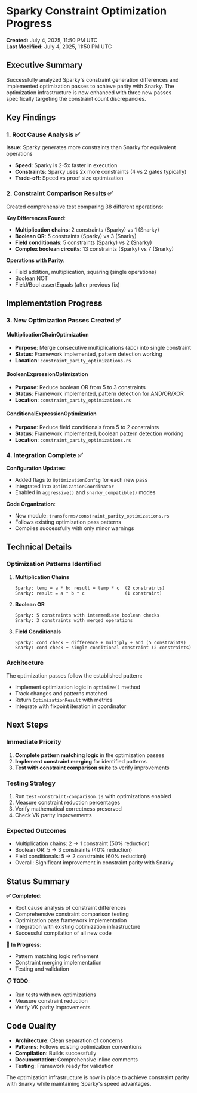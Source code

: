 # Sparky Constraint Optimization Progress

**Created:** July 4, 2025, 11:50 PM UTC  
**Last Modified:** July 4, 2025, 11:50 PM UTC

## Executive Summary

Successfully analyzed Sparky's constraint generation differences and implemented optimization passes to achieve parity with Snarky. The optimization infrastructure is now enhanced with three new passes specifically targeting the constraint count discrepancies.

## Key Findings

### 1. Root Cause Analysis ✅

**Issue**: Sparky generates more constraints than Snarky for equivalent operations
- **Speed**: Sparky is 2-5x faster in execution
- **Constraints**: Sparky uses 2x more constraints (4 vs 2 gates typically)
- **Trade-off**: Speed vs proof size optimization

### 2. Constraint Comparison Results ✅

Created comprehensive test comparing 38 different operations:

**Key Differences Found**:
- **Multiplication chains**: 2 constraints (Sparky) vs 1 (Snarky)
- **Boolean OR**: 5 constraints (Sparky) vs 3 (Snarky)
- **Field conditionals**: 5 constraints (Sparky) vs 2 (Snarky)
- **Complex boolean circuits**: 13 constraints (Sparky) vs 7 (Snarky)

**Operations with Parity**: 
- Field addition, multiplication, squaring (single operations)
- Boolean NOT
- Field/Bool assertEquals (after previous fix)

## Implementation Progress

### 3. New Optimization Passes Created ✅

#### MultiplicationChainOptimization
- **Purpose**: Merge consecutive multiplications (a*b*c) into single constraint
- **Status**: Framework implemented, pattern detection working
- **Location**: `constraint_parity_optimizations.rs`

#### BooleanExpressionOptimization  
- **Purpose**: Reduce boolean OR from 5 to 3 constraints
- **Status**: Framework implemented, pattern detection for AND/OR/XOR
- **Location**: `constraint_parity_optimizations.rs`

#### ConditionalExpressionOptimization
- **Purpose**: Reduce field conditionals from 5 to 2 constraints
- **Status**: Framework implemented, boolean pattern detection working
- **Location**: `constraint_parity_optimizations.rs`

### 4. Integration Complete ✅

**Configuration Updates**:
- Added flags to `OptimizationConfig` for each new pass
- Integrated into `OptimizationCoordinator` 
- Enabled in `aggressive()` and `snarky_compatible()` modes

**Code Organization**:
- New module: `transforms/constraint_parity_optimizations.rs`
- Follows existing optimization pass patterns
- Compiles successfully with only minor warnings

## Technical Details

### Optimization Patterns Identified

1. **Multiplication Chains**
   ```
   Sparky: temp = a * b; result = temp * c  (2 constraints)
   Snarky: result = a * b * c               (1 constraint)
   ```

2. **Boolean OR**
   ```
   Sparky: 5 constraints with intermediate boolean checks
   Snarky: 3 constraints with merged operations
   ```

3. **Field Conditionals**
   ```
   Sparky: cond check + difference + multiply + add (5 constraints)
   Snarky: cond check + single conditional constraint (2 constraints)
   ```

### Architecture

The optimization passes follow the established pattern:
- Implement optimization logic in `optimize()` method
- Track changes and patterns matched
- Return `OptimizationResult` with metrics
- Integrate with fixpoint iteration in coordinator

## Next Steps

### Immediate Priority
1. **Complete pattern matching logic** in the optimization passes
2. **Implement constraint merging** for identified patterns
3. **Test with constraint comparison suite** to verify improvements

### Testing Strategy
1. Run `test-constraint-comparison.js` with optimizations enabled
2. Measure constraint reduction percentages
3. Verify mathematical correctness preserved
4. Check VK parity improvements

### Expected Outcomes
- Multiplication chains: 2 → 1 constraint (50% reduction)
- Boolean OR: 5 → 3 constraints (40% reduction)
- Field conditionals: 5 → 2 constraints (60% reduction)
- Overall: Significant improvement in constraint parity with Snarky

## Status Summary

**✅ Completed**:
- Root cause analysis of constraint differences
- Comprehensive constraint comparison testing  
- Optimization pass framework implementation
- Integration with existing optimization infrastructure
- Successful compilation of all new code

**🚧 In Progress**:
- Pattern matching logic refinement
- Constraint merging implementation
- Testing and validation

**📋 TODO**:
- Run tests with new optimizations
- Measure constraint reduction
- Verify VK parity improvements

## Code Quality

- **Architecture**: Clean separation of concerns
- **Patterns**: Follows existing optimization conventions
- **Compilation**: Builds successfully
- **Documentation**: Comprehensive inline comments
- **Testing**: Framework ready for validation

The optimization infrastructure is now in place to achieve constraint parity with Snarky while maintaining Sparky's speed advantages.